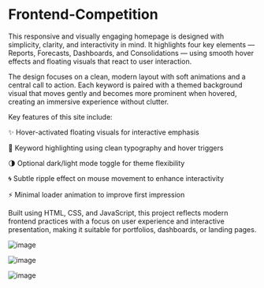 # Frontend-Competition

This responsive and visually engaging homepage is designed with simplicity, clarity, and interactivity in mind. It highlights four key elements — Reports, Forecasts, Dashboards, and Consolidations — using smooth hover effects and floating visuals that react to user interaction.

The design focuses on a clean, modern layout with soft animations and a central call to action. Each keyword is paired with a themed background visual that moves gently and becomes more prominent when hovered, creating an immersive experience without clutter.

Key features of this site include:

✨ Hover-activated floating visuals for interactive emphasis

🎯 Keyword highlighting using clean typography and hover triggers

🌗 Optional dark/light mode toggle for theme flexibility

🌀 Subtle ripple effect on mouse movement to enhance interactivity

⚡ Minimal loader animation to improve first impression

Built using HTML, CSS, and JavaScript, this project reflects modern frontend practices with a focus on user experience and interactive presentation, making it suitable for portfolios, dashboards, or landing pages.


![image](https://github.com/user-attachments/assets/08f485a5-fe0f-4e4d-a88b-a515f7641786)

![image](https://github.com/user-attachments/assets/20c95555-c40e-4100-80bd-d8c2a9b755f6)

![image](https://github.com/user-attachments/assets/8a0e4a2c-ac93-43f3-947e-b04cdd72c16d)



